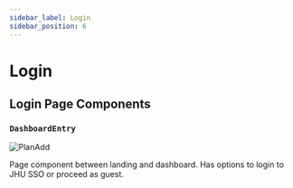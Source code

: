 ```yaml
---
sidebar_label: Login
sidebar_position: 6
---
```


# Login

## Login Page Components

### `DashboardEntry`

![PlanAdd](/img/components/login/dashboard-entry.png)

Page component between landing and dashboard. Has options to login to JHU SSO or proceed as guest.
